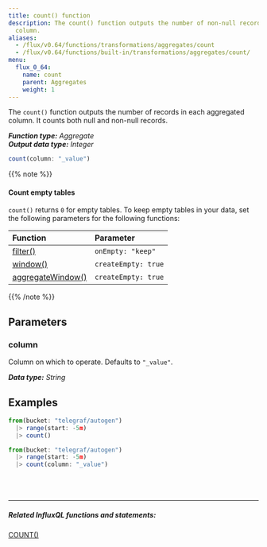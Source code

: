 ```yaml
---
title: count() function
description: The count() function outputs the number of non-null records in each aggregated
  column.
aliases:
  - /flux/v0.64/functions/transformations/aggregates/count
  - /flux/v0.64/functions/built-in/transformations/aggregates/count/
menu:
  flux_0_64:
    name: count
    parent: Aggregates
    weight: 1
---
```


The `count()` function outputs the number of records in each aggregated column.
It counts both null and non-null records.

_**Function type:** Aggregate_  
_**Output data type:** Integer_

```js
count(column: "_value")
```

{{% note %}}
#### Count empty tables
`count()` returns `0` for empty tables.
To keep empty tables in your data, set the following parameters for the following functions:

| Function                                                                                    | Parameter           |
|:--------                                                                                    |:---------           |
| [filter()](/flux/v0.64/stdlib/built-in/transformations/filter/)                              | `onEmpty: "keep"`   |
| [window()](/flux/v0.64/stdlib/built-in/transformations/window/)                              | `createEmpty: true` |
| [aggregateWindow()](/flux/v0.64/stdlib/built-in/transformations/aggregates/aggregatewindow/) | `createEmpty: true` |
{{% /note %}}

## Parameters

### column
Column on which to operate.
Defaults to `"_value"`.

_**Data type:** String_

## Examples
```js
from(bucket: "telegraf/autogen")
  |> range(start: -5m)
  |> count()
```

```js
from(bucket: "telegraf/autogen")
  |> range(start: -5m)
  |> count(column: "_value")
```

<hr style="margin-top:4rem"/>

##### Related InfluxQL functions and statements:
[COUNT()](/influxdb/latest/query_language/functions/#count)
